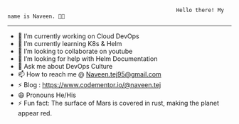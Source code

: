                                                          Hello there! My name is Naveen. 👋🤓
___________________________________________________________________________________________________________________________________________________________________________________

- 🔭 I’m currently working on Cloud DevOps
- 🌱 I’m currently learning K8s & Helm
- 👯 I’m looking to collaborate on youtube
- 🤔 I’m looking for help with Helm Documentation
- 💬 Ask me about DevOps Culture 
- 📫 How to reach me @ Naveen.tej95@gmail.com
- ⚡ Blog : https://www.codementor.io/@naveen.tej
- 😄 Pronouns He/His
- ⚡ Fun fact: The surface of Mars is covered in rust, making the planet appear red.

